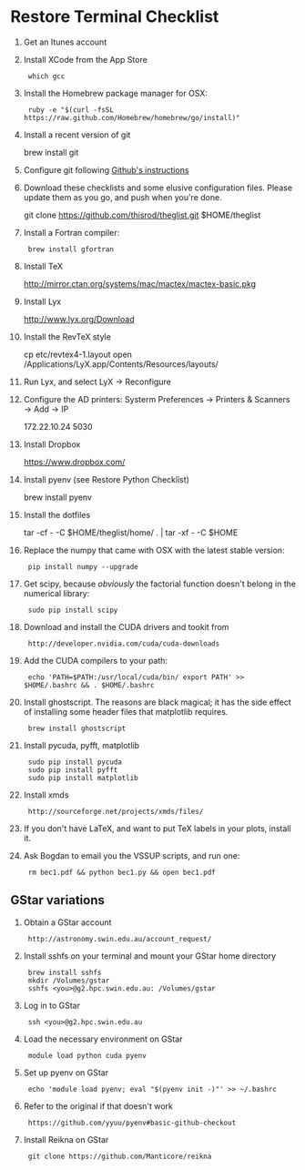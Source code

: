 Restore Terminal Checklist
===

1. Get an Itunes account

1. Install XCode from the App Store

        which gcc

1. Install the Homebrew package manager for OSX:

        ruby -e "$(curl -fsSL https://raw.github.com/Homebrew/homebrew/go/install)"

2. Install a recent version of git

	brew install git

2. Configure git following [Github's instructions](https://help.github.com/articles/set-up-git#set-up-git)

3. Download these checklists and some elusive configuration files.  Please update them as you go, and push when you're done.

	git clone https://github.com/thisrod/theglist.git $HOME/theglist
	
5. Install a Fortran compiler:

        brew install gfortran
        
6. Install TeX

	http://mirror.ctan.org/systems/mac/mactex/mactex-basic.pkg
	
7. Install Lyx

	http://www.lyx.org/Download
	
8. Install the RevTeX style

	cp etc/revtex4-1.layout open /Applications/LyX.app/Contents/Resources/layouts/
	
8. Run Lyx, and select LyX → Reconfigure
	
9. Configure the AD printers: Systerm Preferences → Printers & Scanners → Add → IP

	172.22.10.24		5030
	
10. Install Dropbox

	https://www.dropbox.com/
	
11. Install pyenv (see Restore Python Checklist)

	brew install pyenv

4. Install the dotfiles

	tar -cf - -C $HOME/theglist/home/ . | tar -xf - -C $HOME




1. Replace the numpy that came with OSX with the latest stable version:

        pip install numpy --upgrade
	
5. Get scipy, because _obviously_ the factorial function doesn't belong in the numerical library:

        sudo pip install scipy

1. Download and install the CUDA drivers and tookit from

        http://developer.nvidia.com/cuda/cuda-downloads

1. Add the CUDA compilers to your path:

        echo 'PATH=$PATH:/usr/local/cuda/bin/ export PATH' >> $HOME/.bashrc && . $HOME/.bashrc

1. Install ghostscript.  The reasons are black magical; it has the side effect of installing some header files that matplotlib requires.

        brew install ghostscript

1. Install pycuda, pyfft, matplotlib

        sudo pip install pycuda
        sudo pip install pyfft
        sudo pip install matplotlib

1. Install xmds

        http://sourceforge.net/projects/xmds/files/

1. If you don't have LaTeX, and want to put TeX labels in your plots, install it.

1. Ask Bogdan to email you the VSSUP scripts, and run one:

        rm bec1.pdf && python bec1.py && open bec1.pdf

GStar variations
-------

1. Obtain a GStar account

        http://astronomy.swin.edu.au/account_request/

1. Install sshfs on your terminal and mount your GStar home directory

        brew install sshfs
        mkdir /Volumes/gstar
        sshfs <you>@g2.hpc.swin.edu.au: /Volumes/gstar

1. Log in to GStar

        ssh <you>@g2.hpc.swin.edu.au

1. Load the necessary environment on GStar

        module load python cuda pyenv

1. Set up pyenv on GStar

        echo 'module load pyenv; eval "$(pyenv init -)"' >> ~/.bashrc

1. Refer to the original if that doesn't work

        https://github.com/yyuu/pyenv#basic-github-checkout

1. Install Reikna on GStar

        git clone https://github.com/Manticore/reikna
